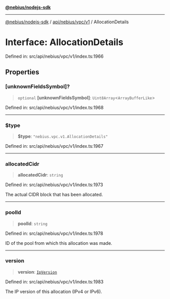 [**@nebius/nodejs-sdk**](../../../../../README.md)

***

[@nebius/nodejs-sdk](../../../../../README.md) / [api/nebius/vpc/v1](../README.md) / AllocationDetails

# Interface: AllocationDetails

Defined in: src/api/nebius/vpc/v1/index.ts:1966

## Properties

### \[unknownFieldsSymbol\]?

> `optional` **\[unknownFieldsSymbol\]**: `Uint8Array`\<`ArrayBufferLike`\>

Defined in: src/api/nebius/vpc/v1/index.ts:1968

***

### $type

> **$type**: `"nebius.vpc.v1.AllocationDetails"`

Defined in: src/api/nebius/vpc/v1/index.ts:1967

***

### allocatedCidr

> **allocatedCidr**: `string`

Defined in: src/api/nebius/vpc/v1/index.ts:1973

The actual CIDR block that has been allocated.

***

### poolId

> **poolId**: `string`

Defined in: src/api/nebius/vpc/v1/index.ts:1978

ID of the pool from which this allocation was made.

***

### version

> **version**: [`IpVersion`](../type-aliases/IpVersion.md)

Defined in: src/api/nebius/vpc/v1/index.ts:1983

The IP version of this allocation (IPv4 or IPv6).
